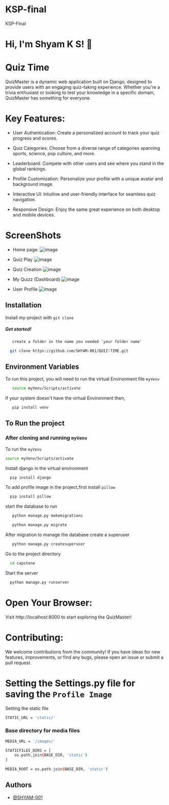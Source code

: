 # KSP-final
KSP-FInal

# Hi, I'm Shyam K S! 👋

# Quiz Time

QuizMaster is a dynamic web application built on Django, designed to provide users with an engaging quiz-taking experience. Whether you're a trivia enthusiast or looking to test your knowledge in a specific domain, QuizMaster has something for everyone.

# Key Features:
- User Authentication: Create a personalized account to track your quiz progress and scores.

- Quiz Categories: Choose from a diverse range of categories spanning sports, science, pop culture, and more.

- Leaderboard: Compete with other users and see where you stand in the global rankings.

- Profile Customization: Personalize your profile with a unique avatar and background image.

- Interactive UI: Intuitive and user-friendly interface for seamless quiz navigation.

- Responsive Design: Enjoy the same great experience on both desktop and mobile devices.

# ScreenShots 
- Home page:
![image](https://github.com/SHYAM-001/QUIZ-TIME/assets/103324177/700766fd-177f-45d4-a579-8d2c649bec3b)

- Quiz Play
![image](https://github.com/SHYAM-001/QUIZ-TIME/assets/103324177/aa8d86db-95c6-4e95-8bf5-7e865f114420)

- Quiz Creation
  ![image](https://github.com/SHYAM-001/QUIZ-TIME/assets/103324177/684a51ea-3a19-453c-a87b-5a2681cbfa53)

- My Quizz (Dashboard)
  ![image](https://github.com/SHYAM-001/QUIZ-TIME/assets/103324177/389c92d2-5a1d-4282-870c-2358d6df2fb0)
  
- User Profile
  ![image](https://github.com/SHYAM-001/QUIZ-TIME/assets/103324177/b719bdae-4acf-43ee-94ac-0b8515eb979f)

## Installation

Install my-project with `git clone `

##### Get started!

```bash
   create a folder in the name you needed `your folder name`
```
```bash
  git clone https://github.com/SHYAM-001/QUIZ-TIME.git
```
    
## Environment Variables

To run this project, you will need to run the virtual Environment file `myVenv`

```bash
   source myVenv/Scripts/activate
```
If your system doesn't have the virtual Environment then,

```bash
   pip install venv
```


## To Run the project

### After cloning and running `myVenv` 
To run the `myVenv`
```bash
source myVenv/Scripts/activate
```

Install django in the virtual environment

```bash
  pip install django
```
To add profile image in the project,first install `pillow`

```bash
  pip install pillow
```

start the database to run

```bash
   python manage.py makemigrations
```
```bash
   python manage.py migrate
```

After migration to manage the database create a superuser

```bash
   python manage.py createsuperuser
```

Go to the project directory

```bash
  cd capstone
```

Start the server

```bash
  python manage.py runserver
```

# Open Your Browser:
Visit http://localhost:8000 to start exploring the QuizMaster!

# Contributing:
We welcome contributions from the community! If you have ideas for new features, improvements, or find any bugs, please open an issue or submit a pull request.

# Setting the Settings.py file for saving the `Profile Image`
Setting the static file 
```bash
STATIC_URL = 'static/'
```

### Base directory for media files

```bash
MEDIA_URL = '/images/'
```
```bash
STATICFILES_DIRS = [
    os.path.join(BASE_DIR, 'static')
]
```
```bash
MEDIA_ROOT = os.path.join(BASE_DIR, 'static')
```

## Authors

- [@SHYAM-001](https://www.github.com/SHYAM-001)

